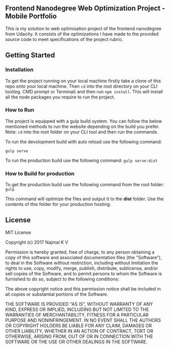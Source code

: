 ## Frontend Nanodegree Web Optimization Project - Mobile Portfolio

This is my solution to web optimisation project of the frontend nanodegree from Udacity. It consists of the optimizations I have made to the provided source code to meet specifications of the project rubric.

## Getting Started

### Installation
To get the project running on your local machine firstly take a clone of this repo onto your local machine. Then `cd` into the root directory on your CLI tool(eg. CMD prompt or Terminal) and then run `npm install`. This will install all the node packages you require to run the project.

### How to Run

The project is equipped with a gulp build system. You can follow the below mentioned methods to run the website depending on the build you prefer. Note: `cd` into the root folder on your CLI tool and then run the commands.

To run the devolopment build with auto reload use the following command:
```
gulp serve
```

To run the production build use the following command:
`gulp serve:dist`

### How to Build for production

To get the production build use the following command from the root folder:
`gulp`

This command will optimize the files and output it to the **dist** folder. Use the contents of this folder for your production hosting.

## License

MIT License

Copyright (c) 2017 Najmal K V

Permission is hereby granted, free of charge, to any person obtaining a copy
of this software and associated documentation files (the "Software"), to deal
in the Software without restriction, including without limitation the rights
to use, copy, modify, merge, publish, distribute, sublicense, and/or sell
copies of the Software, and to permit persons to whom the Software is
furnished to do so, subject to the following conditions:

The above copyright notice and this permission notice shall be included in all
copies or substantial portions of the Software.

THE SOFTWARE IS PROVIDED "AS IS", WITHOUT WARRANTY OF ANY KIND, EXPRESS OR
IMPLIED, INCLUDING BUT NOT LIMITED TO THE WARRANTIES OF MERCHANTABILITY,
FITNESS FOR A PARTICULAR PURPOSE AND NONINFRINGEMENT. IN NO EVENT SHALL THE
AUTHORS OR COPYRIGHT HOLDERS BE LIABLE FOR ANY CLAIM, DAMAGES OR OTHER
LIABILITY, WHETHER IN AN ACTION OF CONTRACT, TORT OR OTHERWISE, ARISING FROM,
OUT OF OR IN CONNECTION WITH THE SOFTWARE OR THE USE OR OTHER DEALINGS IN THE
SOFTWARE.